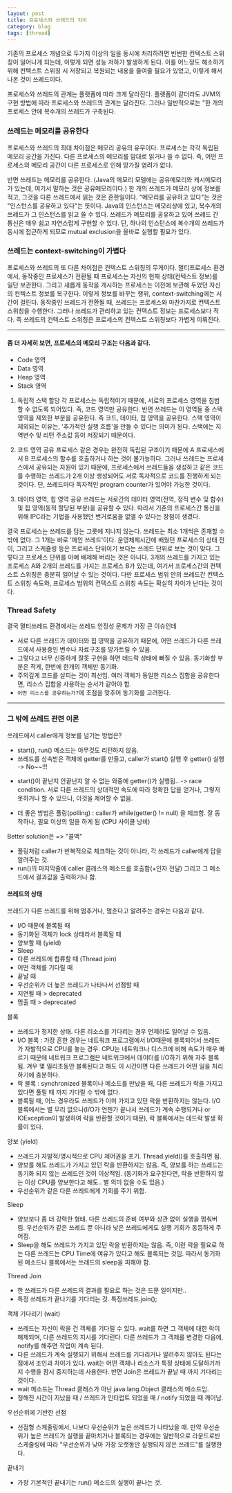 ```yaml
---
layout: post
title: 프로세스와 쓰레드의 차이
category: blog
tags: [thread]
---
```


기존의 프로세스 개념으로 두가지 이상의 일을 동시에 처리하려면 빈번한 컨텍스트 스위칭이 일어나게 되는데, 이렇게 되면 성능 저하가 발생하게 된다. 이를 어느정도 해소하기 위해 컨텍스트 스위칭 시 저장되고 복원되는 내용을 줄여줄 필요가 있었고, 이렇게 해서 나온 것이 쓰레드이다.

프로세스와 쓰레드의 관계는 플랫폼에 따라 크게 달라진다. 플랫폼이 같더라도 JVM의 구현 방법에 따라 프로세스와 쓰레드의 관계는 달라진다. 그러나 일반적으로는 "한 개의 프로세스 안에 복수개의 쓰레드가 구축된다.

<!-- more -->

### 쓰레드는 메모리를 공유한다
프로세스와 쓰레드의 최대 차이점은 메모리 공유의 유무이다. 프로세스는 각각 독립된 메모리 공간을 가진다. 다른 프로세스의 메모리를 맘대로 읽거나 쓸 수 없다. 즉, 어떤 프로세스의 메모리 공간이 다른 프로세스로 인해 망가질 염려가 없다.

반면 쓰레드는 메모리를 공유한다. (Java의 메모리 모델에는 공유메모리와 캐시메모리가 있는데, 여기서 말하는 것은 공유메모리이다.)
한 개의 쓰레드가 메모리 상에 정보를 적고, 그것을 다른 쓰레드에서 읽는 것은 흔한일이다. "메모리를 공유하고 있다"는 것은 "인스턴스를 공유하고 있다"는 뜻이다. Java의 인스턴스는 메모리상에 있고, 복수개의 쓰레드가 그 인스턴스를 읽고 쓸 수 있다.
쓰레드가 메모리를 공유하고 있어 쓰레드 간 통신은 매우 쉽고 자연스럽게 구현할 수 있다. 단, 하나의 인스턴스에 복수개의 쓰레드가 동시에 접근하게 되므로 mutual exclusion을 올바로 실행할 필요가 있다.

### 쓰레드는 context-switching이 가볍다
프로세스와 쓰레드의 또 다른 차이점은 컨텍스트 스위칭의 무게이다. 멀티프로세스 환경에서, 동작중인 프로세스가 전환될 때 프로세스는 자신의 현재 상태(컨텍스트 정보)를 일단 보관한다. 그리고 새롭게 동작을 개시하는 프로세스는 이전에 보관해 두었던 자신의 컨텍스트 정보를 복구한다. 이렇게 정보를 바꾸는 행위, context-switching에는 시간이 걸린다.
동작중인 쓰레드가 전환될 때, 쓰레드는 프로세스와 마찬가지로 컨텍스트 스위칭을 수행한다. 그러나 쓰레드가 관리하고 있는 컨텍스트 정보는 프로세스보다 적다. 즉 쓰레드의 컨텍스트 스위칭은 프로세스의 컨텍스트 스위칭보다 가볍게 이뤄진다.

-----------------

#### 좀 더 자세히 보면, 프로세스의 메모리 구조는 다음과 같다.
 - Code 영역
 - Data 영역
 - Heap 영역
 - Stack 영역

1. 독립적 스택 할당
각 프로세스는 독립적이기 때문에, 서로의 프로세스 영역을 침범할 수 없도록 되어있다. 즉, 코드 영역만 공유한다. 반면 쓰레드는 이 영역들 중 스택 영역을 제외한 부분을 공유한다. 즉 코드, 데이터, 힙 영역을 공유한다. 스택 영역이 제외되는 이유는, '추가적인 실행 흐름'을 만들 수 있다는 의미가 된다. 스택에는 지역변수 및 리턴 주소값 등이 저장되기 때문이다.

2. 코드 영역 공유
프로세스 같은 경우는 완전히 독립된 구조이기 때문에 A 프로세스에서 B 프로세스의 함수를 호출하거나 하는 것이 불가능하다. 그러나 쓰레드는 프로세스에서 공유되는 자원이 있기 때문에, 프로세스에서 쓰레드들을 생성하고 같은 코드를 수행하는 쓰레드가 2개 이상 생성되어도 서로 독자적으로 코드를 진행하게 되는 것이다. 단, 쓰레드마다 독자적인 program counter가 있어야 가능한 것이다.

3. 데이터 영역, 힙 영역 공유
쓰레드는 서로간의 데이터 영역(전역, 정적 변수 및 함수) 및 힙 영역(동적 할당된 부분)을 공유할 수 있다. 따라서 기존의 프로세스간 통신을 위해 IPC라는 기법을 사용했던 번거로움을 없앨 수 있다는 장점이 생겼다.

결국 프로세스는 쓰레드를 담는 그릇에 지나지 않는다. 쓰레드는 최소 1개씩은 존재할 수 밖에 없다. 그 1개는 바로 '메인 쓰레드'이다. 운영체제시간에 배웠던 프로세스의 상태 전이, 그리고 스케쥴링 등은 프로세스 단위이기 보다는 쓰레드 단위로 보는 것이 맞다. 그렇다고 프로세스 단위를 아예 배제해 버리는 것은 아니다. 3개의 쓰레드를 가지고 있는 프로세스 A와 2개의 쓰레드를 가지는 프로세스 B가 있는데, 여기서 프로세스간의 컨텍스트 스위칭은 충분히 일어날 수 있는 것이다. 다만 프로세스 범위 안의 쓰레드간 컨텍스트 스위칭 속도와, 프로세스 범위의 컨텍스트 스위칭 속도는 확실히 차이가 난다는 것이다.

### Thread Safety
결국 멀티쓰레드 환경에서는 쓰레드 안정성 문제가 가장 큰 이슈인데

 - 서로 다른 쓰레드가 데이터와 힙 영역을 공유하기 때문에, 어떤 쓰레드가 다른 쓰레드에서 사용중인 변수나 자료구조를 망가트릴 수 있음.
 - 그렇다고 너무 신중하게 잘못 구현을 하면 데드락 상태에 빠질 수 있음. 동기화할 부분은 작게, 한번에 한개의 객체만 동기화.
 - 주의깊게 코드를 살피는 것이 최선임. 여러 객체가 동일한 리소스 집합을 공유한다면, 리소스 집합을 사용하는 순서가 같아야 함.
 - `어떤 리소스를 공유하는가?`에 초점을 맞추어 동기화를 고려한다.

-------

### 그 밖에 쓰레드 관련 이론

쓰레드에서 caller에게 정보를 넘기는 방법은?

 - start(), run() 메소드는 아무것도 리턴하지 않음.
 - 쓰레드를 상속받은 객체에 getter를 만들고, caller가 start() 실행 후 getter() 실행 -> No~~!!!
 + start()이 끝난지 안끝난지 알 수 없는 와중에 getter()가 실행됨.. -> race condition. 서로 다른 쓰레드의 상대적인 속도에 따라 정확한 답을 얻거나, 그렇지 못하거나 할 수 있으나, 이것을 제어할 수 없음.
 - 더 좋은 방법은 폴링(polling) : caller가 while(getter() != null) 을 체크함. 잘 동작하나, 필요 이상의 일을 하게 됨 (CPU 사이클 낭비)

Better solution은 => "콜백"

 - 폴링처럼 caller가 반복적으로 체크하는 것이 아니라, 각 쓰레드가 caller에게 답을 알려주는 것.
 - run()의 마지막줄에 caller 클래스의 메소드를 호출함(+인자 전달) 그리고 그 메소드에서 결과값을 출력하거나 함.


#### 쓰레드의 상태
쓰레드가 다른 쓰레드를 위해 멈추거나, 멈춘다고 알려주는 경우는 다음과 같다.

 - I/O 때문에 블록될 때
 - 동기화된 객체가 lock 상태라서 블록될 때
 - 양보할 때 (yield)
 - Sleep
 - 다른 쓰레드에 합류할 때 (Thread join)
 - 어떤 객체를 기다릴 때
 - 끝날 때
 - 우선순위가 더 높은 쓰레드가 나타나서 선점할 때
 - 지연될 때 > deprecated
 - 멈출 때 > deprecated

블록
- 쓰레드가 정지한 상태. 다른 리소스를 기다리는 경우 언제라도 일어날 수 있음.
- I/O 블록 : 가장 흔한 경우는 네트워크 프로그램에서 I/O때문에 블록되어서 쓰레드가 자발적으로 CPU를 놓는 경우. CPU는 네트워크나 디스크에 비해 속도가 매우 빠르기 때문에 네트워크 프로그램은 네트워크에서 데이터를 I/O하기 위해 자주 블록됨. 겨우 몇 밀리초동안 블록된다고 해도 이 시간이면 다른 쓰레드가 어떤 일을 처리하기에 충분하다.
- 락 블록  : synchronized 블록이나 메소드를 만났을 때, 다른 쓰레드가 락을 가지고 있다면 풀릴 때 까지 기다릴 수 밖에 없다.
- 블록될 때, 어느 경우라도 쓰레드가 이미 가지고 있던 락을 반환하지는 않는다. I/O블록에서는 별 무리 없으나(I/O가 언젠가 끝나서 쓰레드가 계속 수행되거나 or IOException이 발생하여 락을 반환할 것이기 때문), 락 블록에서는 데드락 발생 확률이 있다.

양보 (yield)
- 쓰레드가 자발적/명시적으로 CPU 제어권을 포기. Thread.yield()를 호출하면 됨.
- 양보를 해도 쓰레드가 가지고 있던 락을 반환하지는 않음. 즉, 양보를 하는 쓰레드는 동기화 되지 않는 쓰레드인 것이 이상적임. (동기화가 요구된다면, 락을 반환하지 않는 이상 CPU를 양보한다고 해도.. 별 의미 없을 수도 있음.)
- 우선순위가 같은 다른 쓰레드에게 기회를 주기 위함.

Sleep
- 양보보다 좀 더 강력한 형태. 다른 쓰레드의 준비 여부와 상관 없이 실행을 멈춰버림. 우선순위가 같은 쓰레드 뿐 아니라 낮은 쓰레드에게도 실행 기회가 동등하게 주어짐.
- Sleep을 해도 쓰레드가 가지고 있던 락을 반환하지는 않음. 즉, 이런 락을 필요로 하는 다른 쓰레드는 CPU Time에 여유가 있다고 해도 블록되는 것임. 따라서 동기화된 메소드나 블록에서는 쓰레드의 sleep을 피해야 함.

Thread Join
- 한 쓰레드가 다른 쓰레드의 결과를 필요로 하는 것은 드문 일이지만..
- 특정 쓰레드가 끝나기를 기다리는 것.  특정쓰레드.join();

객체 기다리기 (wait)
- 쓰레드는 자신이 락을 건 객체를 기다릴 수 있다. wait를 하면 그 객체에 대한 락이 해제되며, 다른 쓰레드의 지시를 기다린다. 다른 쓰레드가 그 객체를 변경한 다음에, notify를 해주면 작업이 계속 된다.
- 다른 쓰레드가 계속 실행되기 위해서 쓰레드를 기다리거나 알려주지 않아도 된다는 점에서 조인과 차이가 있다. wait는 어떤 객체나 리소스가 특정 상태에 도달하기까지 수행을 잠시 중지하는데 사용한다. 반면 Join은 쓰레드가 끝날 때 까지 기다리는 것이다.
- wait 메소드는 Thread 클래스가 아닌 java.lang.Object 클래스의 메소드임.
- 정해진 시간이 지났을 때 / 쓰레드가 인터럽트 되었을 때 / notify 되었을 때 깨어남.

우선순위에 기반한 선점
- 선점형 스케줄링에서, 나보다 우선순위가 높은 쓰레드가 나타났을 때. 만약 우선순위가 높은 쓰레드가 실행을 끝마치거나 블록되는 경우에는 일반적으로 라운드로빈 스케줄링에 따라 "우선순위가 낮아 가장 오랫동안 실행되지 않은 쓰레드"를 실행한다.

끝내기
- 가장 기본적인 끝내기는 run() 메소드의 실행이 끝나는 것.